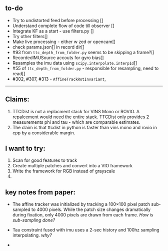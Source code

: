 ## to-do

- Try to undistorted feed before processing []
- Understand complete flow of code till observer []
- Integrate KF as a start - use filters.py []
- Try other filters[]
- Make live processing - either w zed or opencam[]
- check params.json[] in record dir[]
- #93 from `ttc_depth_from_folder.py` seems to be skipping a frame?[]
- RecordedIMUSource accouts for gyro bias[]
- Resamples the imu data using `scipy.interpolate.interp1d`[]
- #55 of `ttc_depth_from_folder.py` - responsible for resampling, need to read[]
- #302, #307, #313 - `AffineTrackRotInvariant`, 

---

## Claims:
1. TTCDist is not a replacment stack for VINS Mono or ROVIO. A repalcement would need the entire stack. TTCDist only provides 2 measurements phi and tau - which are comparable estimates.
2. The claim is that ttcdist in python is faster than vins mono and rovio in cpp by a considerable margin.


## I want to try:
1. Scan for good features to track
2. Create multiple patches and convert into a VIO framework
3. Write the framework for RGB instead of grayscale
4. 

## key notes from paper:
- The affine tracker was initialized by tracking a 100×100 pixel patch sub-sampled to 4000 pixels. While the patch size changes dramatically during fixation, only 4000 pixels are drawn from each frame. _How is sub-sampling done?_

- Tau constraint fused with imu uses a 2-sec history and 100hz sampling interpolating. _why?_
- 